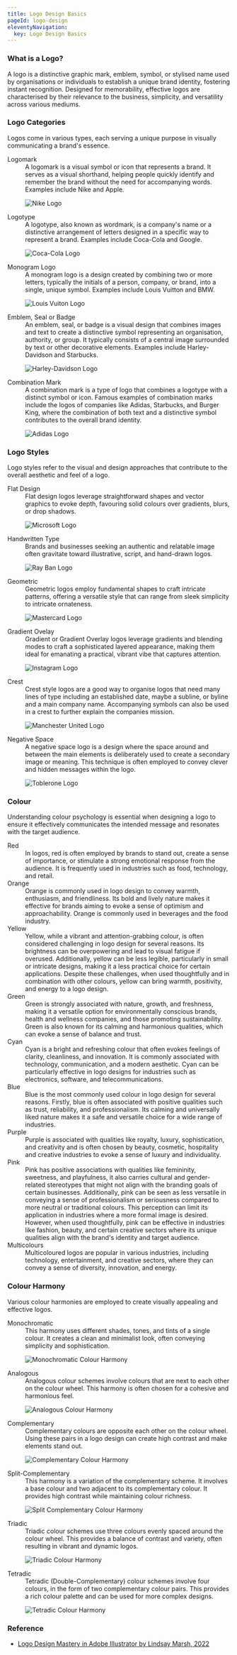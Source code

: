 ```yaml
---
title: Logo Design Basics
pageId: logo-design
eleventyNavigation:
  key: Logo Design Basics
---
```


### What is a Logo?

A logo is a distinctive graphic mark, emblem, symbol, or stylised name used by organisations or individuals to establish a unique brand identity, fostering instant recognition. Designed for memorability, effective logos are characterised by their relevance to the business, simplicity, and versatility across various mediums.

### Logo Categories

Logos come in various types, each serving a unique purpose in visually communicating a brand's essence.

<dl>
<dt>Logomark</dt>
<dd>A logomark is a visual symbol or icon that represents a brand. It serves as a visual shorthand, helping people quickly identify and remember the brand without the need for accompanying words. Examples include Nike and Apple.

![Nike Logo](/assets/notes/2023/logo-design-notes/nike-logo.webp)

</dd>
<dt>Logotype</dt>
<dd>A logotype, also known as wordmark, is a company's name or a distinctive arrangement of letters designed in a specific way to represent a brand. Examples include Coca-Cola and Google.

![Coca-Cola Logo](/assets/notes/2023/logo-design-notes/coca-cola-logo.webp)

</dd>
<dt>Monogram Logo</dt>
<dd>A monogram logo is a design created by combining two or more letters, typically the initials of a person, company, or brand, into a single, unique symbol. Examples include Louis Vuitton and BMW.

![Louis Vuiton Logo](/assets/notes/2023/logo-design-notes/louis-vuitton-logo.webp)

</dd>
<dt>Emblem, Seal or Badge</dt>
<dd>An emblem, seal, or badge is a visual design that combines images and text to create a distinctive symbol representing an organisation, authority, or group. It typically consists of a central image surrounded by text or other decorative elements. Examples include Harley-Davidson and Starbucks.

![Harley-Davidson Logo](/assets/notes/2023/logo-design-notes/harley-davidson-logo.webp)

</dd>
<dt>Combination Mark</dt>
<dd>A combination mark is a type of logo that combines a logotype with a distinct symbol or icon. Famous examples of combination marks include the logos of companies like Adidas, Starbucks, and Burger King, where the combination of both text and a distinctive symbol contributes to the overall brand identity.

![Adidas Logo](/assets/notes/2023/logo-design-notes/adidas-logo.webp)

</dd>
</dl>

### Logo Styles

Logo styles refer to the visual and design approaches that contribute to the overall aesthetic and feel of a logo.

<dl>
<dt>Flat Design</dt>
<dd>Flat design logos leverage straightforward shapes and vector graphics to evoke depth, favouring solid colours over gradients, blurs, or drop shadows.

![Microsoft Logo](/assets/notes/2023/logo-design-notes/microsoft-logo.webp)

</dd>

<dt>Handwritten Type</dt>
<dd>Brands and businesses seeking an authentic and relatable image often gravitate toward illustrative, script, and hand-drawn logos.

![Ray Ban Logo](/assets/notes/2023/logo-design-notes/ray-ban-logo.webp)

</dd>

<dt>Geometric</dt>
<dd>Geometric logos employ fundamental shapes to craft intricate patterns, offering a versatile style that can range from sleek simplicity to intricate ornateness.

![Mastercard Logo](/assets/notes/2023/logo-design-notes/mastercard-logo.webp)

</dd>

<dt>Gradient Ovelay</dt>
<dd>Gradient or Gradient Overlay logos leverage gradients and blending modes to craft a sophisticated layered appearance, making them ideal for emanating a practical, vibrant vibe that captures attention.

![Instagram Logo](/assets/notes/2023/logo-design-notes/instagram-logo.webp)

</dd>

<dt>Crest</dt>
<dd>Crest style logos are a good way to organise logos that need many lines of type including an established date, maybe a subline, or byline and a main company name. Accompanying symbols can also be used in a crest to further explain the companies mission.

![Manchester United Logo](/assets/notes/2023/logo-design-notes/manchester-united-logo.webp)

</dd>

<dt>Negative Space</dt>
<dd>A negative space logo is a design where the space around and between the main elements is deliberately used to create a secondary image or meaning. This technique is often employed to convey clever and hidden messages within the logo.

![Toblerone Logo](/assets/notes/2023/logo-design-notes/toblerone-logo.webp)

</dd>
</dl>

### Colour

Understanding colour psychology is essential when designing a logo to ensure it effectively communicates the intended message and resonates with the target audience.

<dl>
<dt>Red</dt>
<dd>In logos, red is often employed by brands to stand out, create a sense of importance, or stimulate a strong emotional response from the audience. It is frequently used in industries such as food, technology, and retail.</dd>

<dt>Orange</dt>
<dd>Orange is commonly used in logo design to convey warmth, enthusiasm, and friendliness. Its bold and lively nature makes it effective for brands aiming to evoke a sense of optimism and approachability. Orange is commonly used in beverages and the food industry.</dd>

<dt>Yellow</dt>
<dd>Yellow, while a vibrant and attention-grabbing colour, is often considered challenging in logo design for several reasons. Its brightness can be overpowering and lead to visual fatigue if overused. Additionally, yellow can be less legible, particularly in small or intricate designs, making it a less practical choice for certain applications. Despite these challenges, when used thoughtfully and in combination with other colours, yellow can bring warmth, positivity, and energy to a logo design.</dd>

<dt>Green</dt>
<dd>Green is strongly associated with nature, growth, and freshness, making it a versatile option for environmentally conscious brands, health and wellness companies, and those promoting sustainability. Green is also known for its calming and harmonious qualities, which can evoke a sense of balance and trust.</dd>

<dt>Cyan</dt>
<dd>Cyan is a bright and refreshing colour that often evokes feelings of clarity, cleanliness, and innovation. It is commonly associated with technology, communication, and a modern aesthetic. Cyan can be particularly effective in logo designs for industries such as electronics, software, and telecommunications.</dd>

<dt>Blue</dt>
<dd>Blue is the most commonly used colour in logo design for several reasons. Firstly, blue is often associated with positive qualities such as trust, reliability, and professionalism. Its calming and universally liked nature makes it a safe and versatile choice for a wide range of industries.</dd>

<dt>Purple</dt>
<dd>Purple is associated with qualities like royalty, luxury, sophistication, and creativity and is often chosen by beauty, cosmetic, hospitality and creative industries to evoke a sense of luxury and individuality.</dd>

<dt>Pink</dt>
<dd>Pink has positive associations with qualities like femininity, sweetness, and playfulness, it also carries cultural and gender-related stereotypes that might not align with the branding goals of certain businesses. Additionally, pink can be seen as less versatile in conveying a sense of professionalism or seriousness compared to more neutral or traditional colours. This perception can limit its application in industries where a more formal image is desired. However, when used thoughtfully, pink can be effective in industries like fashion, beauty, and certain creative sectors where its unique qualities align with the brand's identity and target audience.</dd>

<dt>Multicolours</dt>
<dd>Multicoloured logos are popular in various industries, including technology, entertainment, and creative sectors, where they can convey a sense of diversity, innovation, and energy.</dd>

</dl>

### Colour Harmony

Various colour harmonies are employed to create visually appealing and effective logos.

<dl>
<dt>Monochromatic</dt>
<dd>This harmony uses different shades, tones, and tints of a single colour. It creates a clean and minimalist look, often conveying simplicity and sophistication.

![Monochromatic Colour Harmony](/assets/notes/2023/logo-design-notes/monochromatic-colour-harmony.webp)

</dd>

<dt>Analogous</dt>
<dd>Analogous colour schemes involve colours that are next to each other on the colour wheel. This harmony is often chosen for a cohesive and harmonious feel.

![Analogous Colour Harmony](/assets/notes/2023/logo-design-notes/analogous-colour-harmony.webp)

</dd>

<dt>Complementary</dt>
<dd>Complementary colours are opposite each other on the colour wheel. Using these pairs in a logo design can create high contrast and make elements stand out.

![Complementary Colour Harmony](/assets/notes/2023/logo-design-notes/complementary-colour-harmony.webp)

</dd>

<dt>Split-Complementary</dt>
<dd>This harmony is a variation of the complementary scheme. It involves a base colour and two adjacent to its complementary colour. It provides high contrast while maintaining colour richness.

![Split Complementary Colour Harmony](/assets/notes/2023/logo-design-notes/split-complementary-colour-harmony.webp)

</dd>

<dt>Triadic</dt>
<dd>Triadic colour schemes use three colours evenly spaced around the colour wheel. This provides a balance of contrast and variety, often resulting in vibrant and dynamic logos.

![Triadic Colour Harmony](/assets/notes/2023/logo-design-notes/triadic-colour-harmony.webp)

</dd>

<dt>Tetradic</dt>
<dd>Tetradic (Double-Complementary) colour schemes involve four colours, in the form of two complementary colour pairs. This provides a rich colour palette and can be used for more complex designs.

![Tetradic Colour Harmony](/assets/notes/2023/logo-design-notes/tetradic-colour-harmony.webp)

</dd>

</dl>

### Reference

- [Logo Design Mastery in Adobe Illustrator by Lindsay Marsh, 2022](https://www.udemy.com/course/logo-design-mastery-in-adobe-illustrator/)
